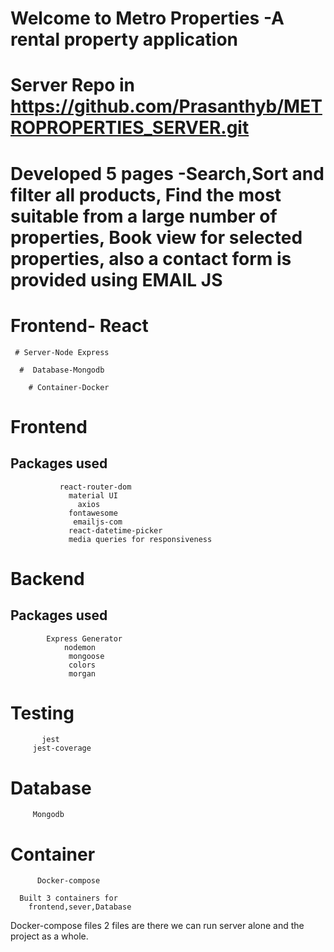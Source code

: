   # Welcome to  Metro Properties -A rental property application

  # Server Repo in https://github.com/Prasanthyb/METROPROPERTIES_SERVER.git

# Developed 5 pages -Search,Sort and filter all products, Find the most suitable from a large number of properties, Book view for selected properties, also a contact form is provided using EMAIL JS

  # Frontend-   React
    
     # Server-Node Express
       
      #  Database-Mongodb
      
        # Container-Docker
        
 # Frontend

## Packages used

               react-router-dom
                 material UI
                   axios
                 fontawesome                 
                  emailjs-com
                 react-datetime-picker
                 media queries for responsiveness
                 

# Backend

## Packages used

            Express Generator
                nodemon
                 mongoose
                 colors
                 morgan
# Testing

           jest
         jest-coverage

# Database

         Mongodb

# Container

          Docker-compose

      Built 3 containers for 
        frontend,sever,Database 
  Docker-compose files
              2 files are there
              we can run server alone and the project as a whole.       
                       



